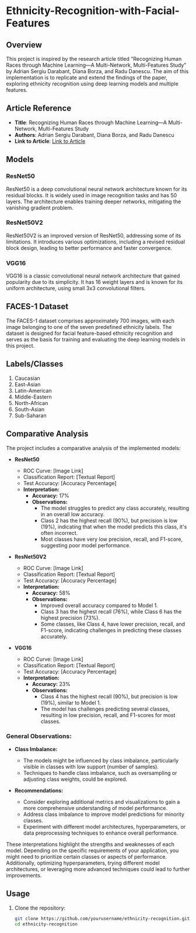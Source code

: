 # Ethnicity-Recognition-with-Facial-Features

## Overview

This project is inspired by the research article titled "Recognizing Human Races through Machine Learning—A Multi-Network, Multi-Features Study" by Adrian Sergiu Darabant, Diana Borza, and Radu Danescu. The aim of this implementation is to replicate and extend the findings of the paper, exploring ethnicity recognition using deep learning models and multiple features.

## Article Reference

- **Title**: Recognizing Human Races through Machine Learning—A Multi-Network, Multi-Features Study
- **Authors**: Adrian Sergiu Darabant, Diana Borza, and Radu Danescu
- **Link to Article**: [Link to Article](provide_link_here)

## Models

### ResNet50

ResNet50 is a deep convolutional neural network architecture known for its residual blocks. It is widely used in image recognition tasks and has 50 layers. The architecture enables training deeper networks, mitigating the vanishing gradient problem.

### ResNet50V2

ResNet50V2 is an improved version of ResNet50, addressing some of its limitations. It introduces various optimizations, including a revised residual block design, leading to better performance and faster convergence.

### VGG16

VGG16 is a classic convolutional neural network architecture that gained popularity due to its simplicity. It has 16 weight layers and is known for its uniform architecture, using small 3x3 convolutional filters.

## FACES-1 Dataset

The FACES-1 dataset comprises approximately 700 images, with each image belonging to one of the seven predefined ethnicity labels. The dataset is designed for facial feature-based ethnicity recognition and serves as the basis for training and evaluating the deep learning models in this project.

## Labels/Classes

1. Caucasian
2. East-Asian
3. Latin-American
4. Middle-Eastern
5. North-African
6. South-Asian
7. Sub-Saharan

## Comparative Analysis

The project includes a comparative analysis of the implemented models:

- **ResNet50**
  - ROC Curve: [Image Link]
  - Classification Report: [Textual Report]
  - Test Accuracy: [Accuracy Percentage]
  - **Interpretation:**
    - **Accuracy:** 17%
    - **Observations:**
      - The model struggles to predict any class accurately, resulting in an overall low accuracy.
      - Class 2 has the highest recall (90%), but precision is low (19%), indicating that when the model predicts this class, it's often incorrect.
      - Most classes have very low precision, recall, and F1-score, suggesting poor model performance.

- **ResNet50V2**
  - ROC Curve: [Image Link]
  - Classification Report: [Textual Report]
  - Test Accuracy: [Accuracy Percentage]
  - **Interpretation:**
    - **Accuracy:** 58%
    - **Observations:**
      - Improved overall accuracy compared to Model 1.
      - Class 3 has the highest recall (76%), while Class 6 has the highest precision (73%).
      - Some classes, like Class 4, have lower precision, recall, and F1-score, indicating challenges in predicting these classes accurately.

- **VGG16**
  - ROC Curve: [Image Link]
  - Classification Report: [Textual Report]
  - Test Accuracy: [Accuracy Percentage]
  - **Interpretation:**
    - **Accuracy:** 23%
    - **Observations:**
      - Class 4 has the highest recall (90%), but precision is low (19%), similar to Model 1.
      - The model has challenges predicting several classes, resulting in low precision, recall, and F1-scores for most classes.

### General Observations:

- **Class Imbalance:**
  - The models might be influenced by class imbalance, particularly visible in classes with low support (number of samples).
  - Techniques to handle class imbalance, such as oversampling or adjusting class weights, could be explored.

- **Recommendations:**
  - Consider exploring additional metrics and visualizations to gain a more comprehensive understanding of model performance.
  - Address class imbalance to improve model predictions for minority classes.
  - Experiment with different model architectures, hyperparameters, or data preprocessing techniques to enhance overall performance.

These interpretations highlight the strengths and weaknesses of each model. Depending on the specific requirements of your application, you might need to prioritize certain classes or aspects of performance. Additionally, optimizing hyperparameters, trying different model architectures, or leveraging more advanced techniques could lead to further improvements.

## Usage

1. Clone the repository:

   ```bash
   git clone https://github.com/yourusername/ethnicity-recognition.git
   cd ethnicity-recognition
